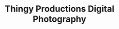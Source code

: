 ---
title: "Thingy Productions Digital Photography"
url: /brisbane/thingy-productions-digital-photography/
shop: photo
---